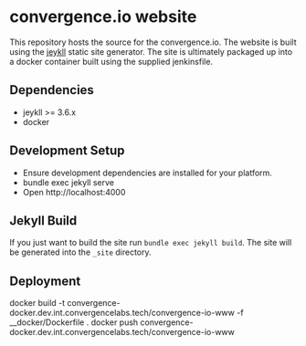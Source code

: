 # convergence.io website
This repository hosts the source for the convergence.io. The website is built using the [jeykll](https://jekyllrb.com/) static site generator. The site is ultimately packaged up into a docker container built using the supplied jenkinsfile.


## Dependencies

 * jeykll >= 3.6.x
 * docker


## Development Setup

 * Ensure development dependencies are installed for your platform.
 * bundle exec jekyll serve
 * Open http://localhost:4000


## Jekyll Build
If you just want to build the site run `bundle exec jekyll build`. The site will be generated into the `_site` directory.

## Deployment
docker build -t convergence-docker.dev.int.convergencelabs.tech/convergence-io-www -f __docker/Dockerfile .
docker push convergence-docker.dev.int.convergencelabs.tech/convergence-io-www
